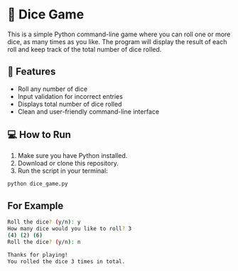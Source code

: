 # 🎲 Dice Game

This is a simple Python command-line game where you can roll one or more dice, as many times as you like. The program will display the result of each roll and keep track of the total number of dice rolled.

## 🚀 Features

- Roll any number of dice
- Input validation for incorrect entries
- Displays total number of dice rolled
- Clean and user-friendly command-line interface

## 💻 How to Run

1. Make sure you have Python installed.
2. Download or clone this repository.
3. Run the script in your terminal:

```bash
python dice_game.py
```
## For Example

```bash
Roll the dice? (y/n): y
How many dice would you like to roll? 3
(4) (2) (6)
Roll the dice? (y/n): n

Thanks for playing!
You rolled the dice 3 times in total.
```
